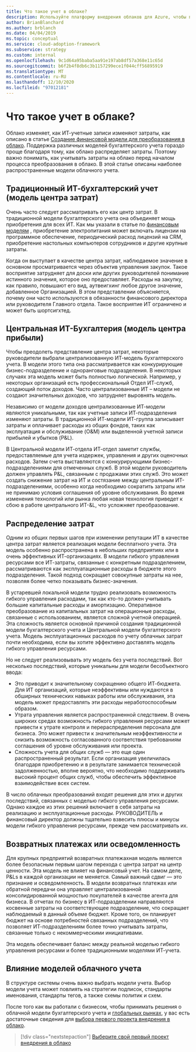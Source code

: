 ```yaml
---
title: Что такое учет в облаке?
description: Используйте платформу внедрения облаков для Azure, чтобы понять общие модели облачного учета для ИТ, когда вы начнете процесс миграции в облако.
author: BrianBlanchard
ms.author: brblanch
ms.date: 04/04/2019
ms.topic: conceptual
ms.service: cloud-adoption-framework
ms.subservice: strategy
ms.custom: internal
ms.openlocfilehash: 9c1d64a95baba5aa91e197ab8df57a368e11c65d
ms.sourcegitcommit: b6f2b4f8db6c3b1157299ece1f044cff56895919
ms.translationtype: MT
ms.contentlocale: ru-RU
ms.lasthandoff: 12/10/2020
ms.locfileid: "97012181"
---
```

<!-- cSpell:ignore CIOs -->

# <a name="what-is-cloud-accounting"></a>Что такое учет в облаке?

Облако изменяет, как ИТ-учетные записи изменяют затраты, как описано в статье [Создание финансовой модели для преобразования в облако](./financial-models.md). Поддержка различных моделей бухгалтерского учета гораздо проще благодаря тому, как облако распределяет затраты. Поэтому важно понимать, как учитывать затраты на облако перед началом процесса преобразования в облако. В этой статье описаны наиболее распространенные модели облачного учета.

## <a name="traditional-it-accounting-cost-center-model"></a>Традиционный ИТ-бухгалтерский учет (модель центра затрат)

Очень часто следует рассматривать его как центр затрат. В традиционной модели бухгалтерского учета она объединяет мощь приобретения для всех ИТ. Как мы указали в статье по [финансовым моделям](./financial-models.md) , приобретение электропитания может включать лицензии на программное обеспечение, периодический расход лицензий на CRM, приобретение настольных компьютеров сотрудников и другие крупные затраты.

Когда он выступает в качестве центра затрат, наблюдаемое значение в основном просматривается через объектив управления закупок. Такое восприятие затрудняет для доски или других руководителей понимание истинного значения, которое оно предоставляет. Расходы на закупку, как правило, повышают его вид, аутвеигхинг любое другое значение, добавленное Организацией. В этом представлении объясняется, почему они часто используются в обязанности финансового директора или руководителя Главного отдела. Такое восприятие ИТ ограничено и может быть шортсигхтед.

## <a name="central-it-accounting-profit-center-model"></a>Центральная ИТ-Бухгалтерия (модель центра прибыли)

Чтобы преодолеть представление центра затрат, некоторые руководители выбрали централизованную ИТ-модель бухгалтерского учета. В модели этого типа она рассматривается как конкурирующие бизнес-подразделение и одноранговые подразделения. В некоторых случаях эта модель может быть полностью логической. Например, у некоторых организаций есть профессиональный Отдел ИТ-служб, создающий поток доходов. Часто централизованные ИТ – модели не создают значительных доходов, что затрудняет выровнять модель.

Независимо от модели доходов централизованные ИТ-модели являются уникальными, так как учетные записи ИТ-подразделения изменяют затраты. В традиционной ИТ-модели ИТ-группа записывает затраты и оплачивает расходы из общих фондов, таких как эксплуатация и обслуживание (O&M) или выделенной учетной записи прибылей и убытков (P&L).

В Центральной модели ИТ-отдела ИТ-отдел заметит службы, предоставляемые для учета издержек, управления и других оценочных расходов. Затем счета выставляются с конкурирующими бизнес-подразделениями для отмеченных служб. В этой модели руководитель должен управлять P&L, связанным с продажами этих служб. Это может создать снижение затрат на ИТ и состязание между центральным ИТ-подразделениями, особенно когда необходимо сократить затраты или не принимаю условия соглашения об уровне обслуживания. Во время изменения технологий или рынка любая новая технология приведет к сбою в работе центрального ИТ-&L, что усложняет преобразование.

## <a name="chargeback"></a>Распределение затрат

Одним из общих первых шагов при изменении репутации ИТ в качестве центра затрат является реализация модели бесплатного учета. Эта модель особенно распространена в небольших предприятиях или в очень эффективных ИТ-организациях. В модели гибкого управления ресурсами все ИТ-затраты, связанные с конкретным подразделением, рассматриваются как эксплуатационные расходы в бюджете этого подразделения. Такой подход сокращает совокупные затраты на нее, позволяя более четко показывать бизнес-значения.

В устаревшей локальной модели трудно реализовать возможность гибкого управления расходами, так как кто-то должен учитывать большие капитальные расходы и амортизацию. Оперативное преобразование из капитальных затрат на операционные расходы, связанные с использованием, является сложной учетной операцией. Эта сложность является основной причиной создания традиционной модели бухгалтерского учета и Центральной модели бухгалтерского учета. Модель эксплуатационных расходов по учету облачных затрат почти необходима, если вы хотите эффективно доставлять модель гибкого управления ресурсами.

Но не следует реализовывать эту модель без учета последствий. Вот несколько последствий, которые уникальны для модели бесобъектного ввода:

- Это приводит к значительному сокращению общего ИТ-бюджета. Для ИТ организаций, которые неэффективны или нуждаются в обширных технических навыках работы или обслуживания, эта модель может предоставлять эти расходы неработоспособным образом.
- Утрата управления является распространенной следствием. В очень широких средах возможность гибкого управления ресурсами может привести к утрате контроля и перераспределения персонала для бизнеса. Это может привести к значительным неэффективности и снизить возможность согласованного соответствия требованиям соглашения об уровне обслуживания или проекта.
- Сложность учета для общих служб — это еще один распространенный результат. Если организация увеличилась благодаря приобретению и в результате занимается технической задолженностью, вполне вероятно, что необходимо поддерживать высокий процент общих служб, чтобы обеспечить эффективное взаимодействие всех систем.

В число облачных преобразований входят решения для этих и других последствий, связанных с моделью гибкого управления ресурсами. Однако каждое из этих решений включает в себя затраты на реализацию и эксплуатационные расходы. РУКОВОДИТЕЛЬ и финансовый директор должны тщательно взвесить плюсы и минусы модели гибкого управления ресурсами, прежде чем рассматривать их.

## <a name="showback-or-awareness-back"></a>Возвратных платежах или осведомленность

Для крупных предприятий возвратных платежахная модель является более безопасным первым шагом перехода с центра затрат на центр ценности. Эта модель не влияет на финансовый учет. На самом деле, P&Ls в каждой организации не меняется. Самый важный сдвиг — это признание и осведомленность. В модели возвратных платежах или обратной передачи она управляет централизованной консолидированной мощностью покупателей в качестве агента для бизнеса. В отчетах по бизнесу в ИТ-подразделении направляются косвенные затраты на соответствующее подразделение, что сокращает наблюдаемый в данный объеме бюджет. Кроме того, он планирует бюджет на основе потребностей связанных подразделений, что позволяет ИТ-подразделениям более точно учитывать затраты, связанные только с некоммерческими инициативами.

Эта модель обеспечивает баланс между реальной моделью гибкого управления ресурсами и более традиционными моделями ИТ-учета.

## <a name="impact-of-cloud-accounting-models"></a>Влияние моделей облачного учета

В структуре системы очень важно выбрать модели учета. Выбор модели учета может повлиять на стратегии подписок, стандарты именования, стандарты тегов, а также схемы политик и схем.

После того как вы работали с бизнесом, чтобы принимать решения о облачной модели бухгалтерского учета и [глобальных рынках](./global-markets.md), у вас есть достаточные сведения для [выбора первого проекта внедрения в облако](./first-adoption-project.md).

> [!div class="nextstepaction"]
> [Выберите свой первый проект внедрения в облако](./first-adoption-project.md)
